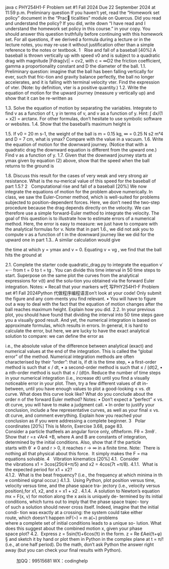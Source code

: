 java c
PHY254H1-F 
Problem set #1 
Fall 2024 
Due 22 September 2024 at 11:59 p.m. 
Preliminary question If you haven’t yet, read the “Homework set policy” document in the “Prac ticalities” module on Quercus. Did you read and understand the policy? If you did, write down
“I have read and I understand the homework set policy in this course.”
in your copy. You should answer this question truthfully before continuing with this homework set.
For all questions, if we derived a formula during a lecture or in the lecture notes, you may re-use it without justification other than a simple reference to the notes or textbook.
1   Rise and fall of a baseball [40%] 
A baseball is thrown vertically up with speed v0 and is subject to a quadratic drag with magnitude |Fdrag(v)| = cv2, with c = ∞D2 the friction coefficient, gamma a proportionality constant and D the diameter of the ball.
1.1. Preliminary question: imagine that the ball has been falling vertically for ever, such that fric-tion and gravity balance perfectly, the ball no longer accelerates, and it is falling with terminal velocity vter. Find the expression of vter. (Note: by definition, vter is a positive quantity.)
1.2. Write the equation of motion for the upward journey (measure y vertically up) and show that it can be re-written as

1.3. Solve the equation of motion by separating the variables. Integrate to find v as a function of t, y in terms of v, and v as a function of y.
Hint: ∫ dx/(1 + x2) = arctanx. For other formulas, don’t hesitate to use symbolic software or websites.
1.4. Show that the baseball’s maximum height is

1.5. If v0 = 20 m s-1, the weight of the ball is m = 0.15 kg, ∞ = 0.25 N s2 m°4 and D = 7 cm, what is ymax? Compare with the value in a vacuum.
1.6. Write the equation of motion for the downward journey. (Notice that with a quadratic drag the downward equation is different from the upward one.) Find v as a function of y.
1.7. Given that the downward journey starts at ymax given by equation (2) above, show that the speed when the ball returns to the ground is

1.8. Discuss this result for the cases of very weak and very strong air resistance. What is the nu-merical value of this speed for the baseball of part 1.5.?
2   Computational rise and fall of a baseball [20%] 
We now integrate the equations of motion for the problem above numerically. In class, we saw the Euler-Cromer method, which is well-suited for problems subjected to position-dependent forces. Here, we don’t need the two-step procedure because the drag depends directly on the velocity. We can therefore use a simple forward-Euler method to integrate the velocity. The goal of this question is to illustrate how to estimate errors of a numerical method. Here, the error is easy to measure: we just have to compare with the analytical formulas for v.
Note that in part 1.6., we did not ask you to compute v as a function of t in the downward journey like we did for the upward one in part 1.3.. A similar calculation would give

the time at which y = ymax and v = 0. Equating v = vg , we find that the ball hits the ground at

2.1. Complete the starter code quadratic_drag.py to integrate the equation v˙ =··· from t = 0 to t = tg . You can divide this time interval in 50 time steps to start.
Superpose on the same plot the curves from the analytical expressions for v(t) and the solu-tion you obtained via the forward Euler integration.
Notes:
• Recall that your markers w代 写PHY254H1-F Problem set #1 Fall 2024Python
代做程序编程语言on’t look at your code! Only submit the figure and any com-ments you find relevant.
• You will have to figure out a way to deal with the fact that the equation of motion changes after the ball reaches maximum height. Explain how you did.
2.2. In your previous plot, you should have found that dividing the interval into 50 time steps gave you a visually good result. And yet, the numerical integration is based on approximate formulas, which results in errors. In general, it is hard to calculate the error, but here, we are lucky to have the exact analytical solution to compare: we can define the error as

i.e., the absolute value of the difference between analytical (exact) and numerical values at the end of the integration. This is called the “global error” of the method.
Numerical integration methods are often characterised by their “order”: that is, if dt is the time step,
• a first-order method is such that ≤ / dt,
• a second-order method is such that ≤ / (dt)2,
• a nth-order method is such that ≤ / (dt)n.
Reduce the number of time steps in your numerical integration (i.e., increase dt) until you find a visually noticeable error in your plot. Then, try a few different values of dt in-between, until you have enough values to plot a good-looking ≤ vs. dt curve. What does this curve look like? What do you conclude about the order n of the forward Euler method?
Notes:
• Don’t expect a “perfect” ≤ vs. dt curve, you will have to make a judgment call.
• In order to justify your conclusion, include a few representative curves, as well as your final ≤ vs. dt curve, and comment everything. Explain how you reached your conclusion as if you were addressing a complete beginner.
3   Polar coordinates [20%] 
This is Morin, Exercise 3.68, page 83.
Consider a particle thatfeels an angular force only, oftheform. Fθ = 3mθ˙. Show that r =± √Ar4 +B, where A and B are constants of integration, determined by the initial conditions. Also, show that if the particle starts with θ˙ ≠ 0 and r > 0, it reaches r → ∞ in a ﬁnite time. 
Note:  There is nothing all that physical about this force.  It simply makes the F = ma equations solvable. 
4   Vibration kinematics [20%] 
4.1.  Consider the vibrations x1 = 3cos(25t/4+π/5) and x2 = 4cos(7t +π/8). 4.1.1.  What is the expected period for x1 + x2? 
4.1.2.  What is the beat frequency? (i.e., the frequency at which minima in the combined signal occur.) 
4.1.3.  Using Python, plot position versus time, velocity versus time, and the phase space tra- jectory (i.e., velocity versus position),for x1, x2, and x = x1 + x2 . 
4.1.4.  A solution to Newton’s equation mx = F(x, v) for motion along the x axis is uniquely de- termined by its initial conditions, which turns out to imply that the phase space trajec- tory of such a solution should never cross itself. Indeed, imagine that the initial condi- tion was exactly at a crossing: the system could take either route, which doesn’t happen inF(~) = m a(~) problems where a complete set of initial conditions leads to a unique so- lution. What does this suggest about the combined motion x, given your phase space plot? 
4.2.  Express z = 5sin(!t)+6cos(!t) in the form. z = Re £Aei(!t+φ) § and sketch it by hand or plot them in Python in the complex plane at t = π/! (i.e., at one half period). Do the math, don’t ask Python the answer right away (but you can check your ﬁnal results with Python). 







         
加QQ：99515681  WX：codinghelp
